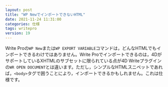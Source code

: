 ```yaml
---
layout: post
title: "WP NewでインポートできないHTML"
date: 2021-11-24 11:31:00
categories: 仕様
tags: writepro
version: 19
---
```


Write Proの`WP New`または`WP EXPORT VARIABLE`コマンドは，どんなHTMLでもインポートできるわけではありません。Write Proでインポートできるのは，4DがサポートしているXHTMLのサブセットに限られている点が4D Writeプラグインの`WR OPEN DOCUMENT`とは違います。ただし，シンプルなHTMLスニペットであれば，`<body>`タグで囲うことにより，インポートできるかもしれません。これは仕様です。
